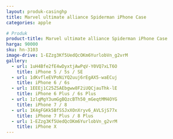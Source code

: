 ```yaml
---
layout: produk-casinghp
title: Marvel ultimate alliance Spiderman iPhone Case
categories: apple

# Produk
product-title: Marvel ultimate alliance Spiderman iPhone Case
harga: 90000
sku: hn-3103
image-drive: 1-EZzg3Kf5UedQcOKm6YurlobVn_g2vrM
gallery:
  - url: 1uH4Bfe2fE4wDyxtjAwPqV-Y0VQ7xLT6O
    title: iPhone 5 / 5s / SE
  - url: 1dKvfleEVPoNiYQ2uuj6rEgAX5-waECuj
    title: iPhone 6 / 6s
  - url: 1EEEj1C25ZSAEbgww8F2iUQCjauThk-lE
    title: iPhone 6 Plus / 6s Plus
  - url: 1zlqMgY3umGgBQzcBTh50_mGeqtMM4OYG
    title: iPhone 7 / 8
  - url: 1K4gFGKk5BfSSJxXOnXryv6_AVLSjS77x
    title: iPhone 7 Plus / 8 Plus
  - url: 1-EZzg3Kf5UedQcOKm6YurlobVn_g2vrM
    title: iPhone X
---
```

